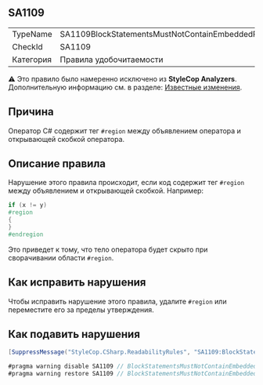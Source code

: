 ﻿## SA1109

<table>
<tr>
  <td>TypeName</td>
  <td>SA1109BlockStatementsMustNotContainEmbeddedRegions</td>
</tr>
<tr>
  <td>CheckId</td>
  <td>SA1109</td>
</tr>
<tr>
  <td>Категория</td>
  <td>Правила удобочитаемости</td>
</tr>
</table>

:warning: Это правило было намеренно исключено из **StyleCop Analyzers**. Дополнительную информацию см. в разделе: [Известные изменения](KnownChanges.md).

## Причина

Оператор C# содержит тег `#region` между объявлением оператора и открывающей скобкой оператора.

## Описание правила

Нарушение этого правила происходит, если код содержит тег `#region` между объявлением и открывающей скобкой. Например:

```csharp
if (x != y)
#region
{
}
#endregion
```

Это приведет к тому, что тело оператора будет скрыто при сворачивании области `#region`.

## Как исправить нарушения

Чтобы исправить нарушение этого правила, удалите `#region` или переместите его за пределы утверждения.

## Как подавить нарушения

```csharp
[SuppressMessage("StyleCop.CSharp.ReadabilityRules", "SA1109:BlockStatementsMustNotContainEmbeddedRegions", Justification = "Reviewed.")]
```

```csharp
#pragma warning disable SA1109 // BlockStatementsMustNotContainEmbeddedRegions
#pragma warning restore SA1109 // BlockStatementsMustNotContainEmbeddedRegions
```
